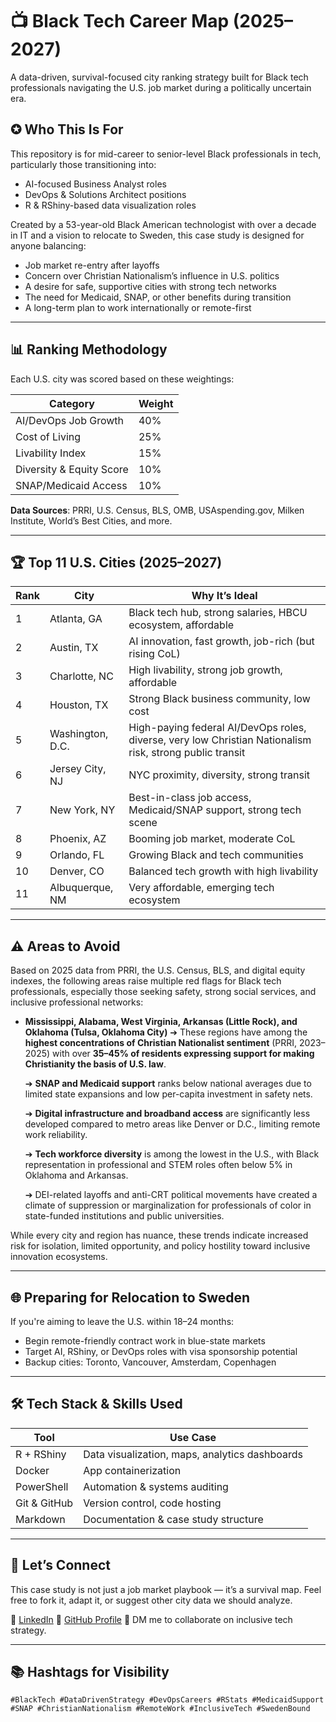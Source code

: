 # 📺 Black Tech Career Map (2025–2027)

A data-driven, survival-focused city ranking strategy built for Black tech professionals navigating the U.S. job market during a politically uncertain era.

## ✪ Who This Is For

This repository is for mid-career to senior-level Black professionals in tech, particularly those transitioning into:

* AI-focused Business Analyst roles
* DevOps & Solutions Architect positions
* R & RShiny-based data visualization roles

Created by a 53-year-old Black American technologist with over a decade in IT and a vision to relocate to Sweden, this case study is designed for anyone balancing:

* Job market re-entry after layoffs
* Concern over Christian Nationalism’s influence in U.S. politics
* A desire for safe, supportive cities with strong tech networks
* The need for Medicaid, SNAP, or other benefits during transition
* A long-term plan to work internationally or remote-first

---

## 📊 Ranking Methodology

Each U.S. city was scored based on these weightings:

| Category                 | Weight |
| ------------------------ | ------ |
| AI/DevOps Job Growth     | 40%    |
| Cost of Living           | 25%    |
| Livability Index         | 15%    |
| Diversity & Equity Score | 10%    |
| SNAP/Medicaid Access     | 10%    |

**Data Sources**: PRRI, U.S. Census, BLS, OMB, USAspending.gov, Milken Institute, World’s Best Cities, and more.

---

## 🏆 Top 11 U.S. Cities (2025–2027)

| Rank | City             | Why It’s Ideal                                                                                           |
| ---- | ---------------- | -------------------------------------------------------------------------------------------------------- |
| 1    | Atlanta, GA      | Black tech hub, strong salaries, HBCU ecosystem, affordable                                              |
| 2    | Austin, TX       | AI innovation, fast growth, job-rich (but rising CoL)                                                    |
| 3    | Charlotte, NC    | High livability, strong job growth, affordable                                                           |
| 4    | Houston, TX      | Strong Black business community, low cost                                                                |
| 5    | Washington, D.C. | High-paying federal AI/DevOps roles, diverse, very low Christian Nationalism risk, strong public transit |
| 6    | Jersey City, NJ  | NYC proximity, diversity, strong transit                                                                 |
| 7    | New York, NY     | Best-in-class job access, Medicaid/SNAP support, strong tech scene                                       |
| 8    | Phoenix, AZ      | Booming job market, moderate CoL                                                                         |
| 9    | Orlando, FL      | Growing Black and tech communities                                                                       |
| 10   | Denver, CO       | Balanced tech growth with high livability                                                                |
| 11   | Albuquerque, NM  | Very affordable, emerging tech ecosystem                                                                 |

---

## ⚠️ Areas to Avoid

Based on 2025 data from PRRI, the U.S. Census, BLS, and digital equity indexes, the following areas raise multiple red flags for Black tech professionals, especially those seeking safety, strong social services, and inclusive professional networks:

* **Mississippi, Alabama, West Virginia, Arkansas (Little Rock), and Oklahoma (Tulsa, Oklahoma City)**
  ➔ These regions have among the **highest concentrations of Christian Nationalist sentiment** (PRRI, 2023–2025) with over **35–45% of residents expressing support for making Christianity the basis of U.S. law**.

  ➔ **SNAP and Medicaid support** ranks below national averages due to limited state expansions and low per-capita investment in safety nets.

  ➔ **Digital infrastructure and broadband access** are significantly less developed compared to metro areas like Denver or D.C., limiting remote work reliability.

  ➔ **Tech workforce diversity** is among the lowest in the U.S., with Black representation in professional and STEM roles often below 5% in Oklahoma and Arkansas.

  ➔ DEI-related layoffs and anti-CRT political movements have created a climate of suppression or marginalization for professionals of color in state-funded institutions and public universities.

While every city and region has nuance, these trends indicate increased risk for isolation, limited opportunity, and policy hostility toward inclusive innovation ecosystems.

---

## 🌐 Preparing for Relocation to Sweden

If you're aiming to leave the U.S. within 18–24 months:

* Begin remote-friendly contract work in blue-state markets
* Target AI, RShiny, or DevOps roles with visa sponsorship potential
* Backup cities: Toronto, Vancouver, Amsterdam, Copenhagen

---

## 🛠️ Tech Stack & Skills Used

| Tool         | Use Case                                       |
| ------------ | ---------------------------------------------- |
| R + RShiny   | Data visualization, maps, analytics dashboards |
| Docker       | App containerization                           |
| PowerShell   | Automation & systems auditing                  |
| Git & GitHub | Version control, code hosting                  |
| Markdown     | Documentation & case study structure           |

---

## 💬 Let’s Connect

This case study is not just a job market playbook — it’s a survival map. Feel free to fork it, adapt it, or suggest other city data we should analyze.

🔗 [LinkedIn](https://www.linkedin.com/in/mauricemcdonald)
🗾️ [GitHub Profile](https://github.com/emcdo411)
📧 DM me to collaborate on inclusive tech strategy.

---

## 📚 Hashtags for Visibility

```
#BlackTech #DataDrivenStrategy #DevOpsCareers #RStats #MedicaidSupport #SNAP #ChristianNationalism #RemoteWork #InclusiveTech #SwedenBound
```
